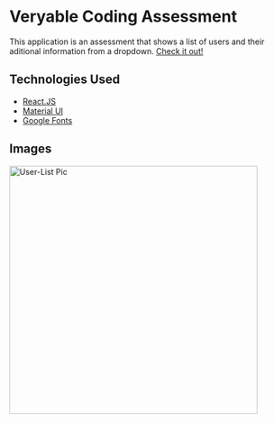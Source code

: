 # Veryable Coding Assessment 


This application is an assessment that shows a list of users and their aditional information from a dropdown.
[Check it out!](https://gcloud11.github.io/Veryable/)

## Technologies Used
* [React.JS](https://reactjs.org/) 
* [Material UI](https://material-ui.com/)
* [Google Fonts](https://fonts.google.com/) 

## Images

<img width="440" alt="User-List Pic" src="https://user-images.githubusercontent.com/67169488/127386383-53b9b879-0564-4eae-867b-5fe9a088a1a9.png">


